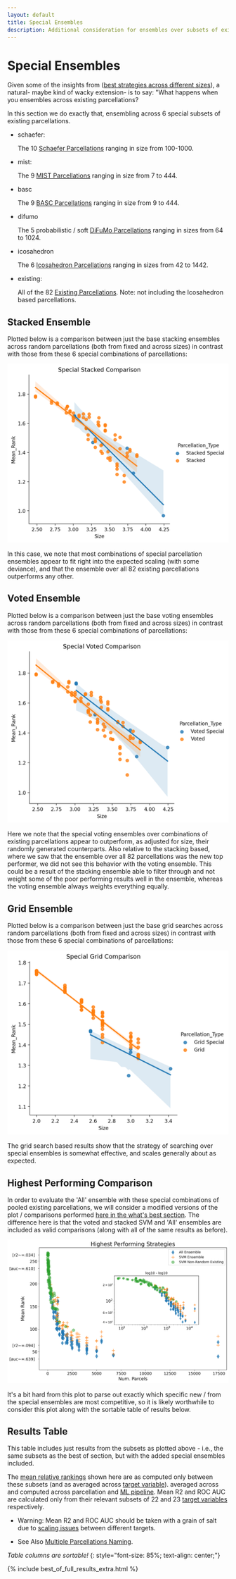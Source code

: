 ```yaml
---
layout: default
title: Special Ensembles
description: Additional consideration for ensembles over subsets of existing parcellations.
---
```


# Special Ensembles

Given some of the insights from ([best strategies across different sizes](./whats_best.html)), a natural- maybe kind of wacky extension- is to say:
"What happens when you ensembles across existing parcellations?

In this section we do exactly that, ensembling across 6 special subsets of existing parcellations.

- schaefer:
    
    The 10 [Schaefer Parcellations](./parcels_viz#schaefer) ranging in size
    from 100-1000.

- mist:
    
    The 9 [MIST Parcellations](./parcels_viz#mist) ranging in size from 7 to 444.

- basc
    
    The 9 [BASC Parcellations](./parcels_viz#basc) ranging in size from 9 to 444.
  
- difumo
    
    The 5 probabilistic / soft [DiFuMo Parcellations](parcels_viz#difumo) ranging
    in sizes from 64 to 1024.
  
- icosahedron
    
    The 6 [Icosahedron Parcellations](./parcels_viz#icosahedron) ranging in
    sizes from 42 to 1442.
  
- existing:
    
    All of the 82 [Existing Parcellations](./parcellations.html). Note: not
    including the Icosahedron based parcellations.
  
## Stacked Ensemble

Plotted below is a comparison between just the base stacking ensembles across random parcellations (both from fixed and across sizes)
in contrast with those from these 6 special combinations of parcellations:

![X](https://raw.githubusercontent.com/sahahn/parc_scaling/master/analyze/Figures/special_stacking.png)

In this case, we note that most combinations of special parcellation ensembles appear to fit right into the expected scaling (with some deviance),
and that the ensemble over all 82 existing parcellations outperforms any other.

## Voted Ensemble

Plotted below is a comparison between just the base voting ensembles across random parcellations (both from fixed and across sizes)
in contrast with those from these 6 special combinations of parcellations:

![X](https://raw.githubusercontent.com/sahahn/parc_scaling/master/analyze/Figures/special_voting.png)

Here we note that the special voting ensembles over combinations of existing parcellations appear to outperform, as adjusted for size, their
randomly generated counterparts. Also relative to the stacking based, where we saw that the ensemble over all 82 parcellations was the new
top performer, we did not see this behavior with the voting ensemble. This could be a result of the stacking ensemble able to filter through and not
weight some of the poor performing results well in the ensemble, whereas the voting ensemble always weights everything equally.

## Grid Ensemble

Plotted below is a comparison between just the base grid searches across random parcellations (both from fixed and across sizes)
in contrast with those from these 6 special combinations of parcellations:

![X](https://raw.githubusercontent.com/sahahn/parc_scaling/master/analyze/Figures/special_grid.png)

The grid search based results show that the strategy of searching over special ensembles is somewhat effective, and scales generally about as expected.

## Highest Performing Comparison

In order to evaluate the 'All' ensemble with these special combinations of pooled existing parcellations,
we will consider a modified versions of the 
plot / comparisons performed [here in the what's best section](./whats_best.html).
The difference here is that the voted and stacked SVM and 'All'
ensembles are included as valid comparisons (along with all of the same results as before).

![special](https://raw.githubusercontent.com/sahahn/parc_scaling/master/analyze/Figures/special_highest.png)

It's a bit hard from this plot to parse out exactly which specific new / from the special ensembles are most competitive,
so it is likely worthwhile to consider this plot along with the sortable table of results below.


## Results Table

This table includes just results from the subsets as plotted above - i.e., the same
subsets as the best of section, but with the added special ensembles included.

The [mean relative rankings](./results_intro#mean-rank) shown here are 
as computed only between these subsets (and as  averaged across [target variable](./variables.html)).
averaged across  and computed across parcellation and [ML pipeline](./ml_pipelines.html).
Mean R2 and ROC AUC are calculated only from their relevant subsets
of 22 and 23 [target variables](./variables.html) respectively. 

- Warning: Mean R2 and ROC AUC should be taken with a grain of salt due to [scaling issues](./scaling_issues.html) between different targets.

- See Also [Multiple Parcellations Naming](./multiple_parcellations_setup#on-naming).

*Table columns are sortable!*
{: style="font-size: 85%; text-align: center;"}

{% include best_of_full_results_extra.html %}